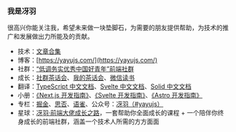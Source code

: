 ### 我是冴羽

很高兴你能关注我，希望未来做一块垫脚石，为需要的朋友提供帮助，为技术的推广和发展做出力所能及的贡献。

* 技术：[文章合集](https://github.com/mqyqingfeng/Blog)
* 博客：[https://yayujs.com/](https://yayujs.com/)
* 社群：[“低调务实优秀中国好青年”前端社群](https://www.yuque.com/yayu/nice-people/xou8qr)
* 成长：[社群茶话会](https://www.yuque.com/yayu/nice-people/shares)、[我的茶话会](https://www.yuque.com/yayu/blog/grow)、[微信读书](https://yayujs.com/grow)
* 翻译：[TypeScript 中文文档](http://ts.yayujs.com/)、[Svelte 中文文档](https://svelte.yayujs.com/)、[Solid 中文文档](https://solid.yayujs.com/)
* 小册：[《Next.js 开发指南》](https://s.juejin.cn/ds/i8kJo2o8/)、[《Svelte 开发指南》](https://s.juejin.cn/ds/iUurdrae/)、[《Astro 开发指南》](https://juejin.cn/book/7452253924608147467)
* 专栏：[掘金](https://juejin.cn/user/712139234359182/columns)、[思否](https://segmentfault.com/u/yayu)、[语雀](https://www.yuque.com/yayu)、公众号：[冴羽（#yayujs）](https://cdn.jsdelivr.net/gh/mqyqingfeng/picture/qrcode_for_gh_bd1a3dc9eafd_258.jpg)
* 星球：[冴羽·前端大佬成长之路](https://t.zsxq.com/tn3PW)，一套帮助你全面成长的课程 + 一个陪伴你终身成长的前端社群，涵盖一个技术人所需的方方面面
